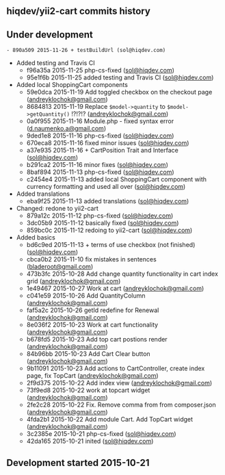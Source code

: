 hiqdev/yii2-cart commits history
--------------------------------

## Under development

    - 890a509 2015-11-26 + testBuildUrl (sol@hiqdev.com)
- Added testing and Travis CI
    - f96a35a 2015-11-25 php-cs-fixed (sol@hiqdev.com)
    - 95e1f6b 2015-11-25 added testing and Travis CI (sol@hiqdev.com)
- Added local ShoppingCart components
    - 59e0dca 2015-11-19 Add toggled checkbox on the checkout page (andreyklochok@gmail.com)
    - 8684813 2015-11-19 Replace `$model->quantity` to `$model->getQuantity()` !?!?!? (andreyklochok@gmail.com)
    - 0a0f955 2015-11-16 Module.php - fixed syntax error (d.naumenko.a@gmail.com)
    - 9ded1e8 2015-11-16 php-cs-fixed (sol@hiqdev.com)
    - 670eca8 2015-11-16 fixed minor issues (sol@hiqdev.com)
    - a37e935 2015-11-16 + CartPosition Trait and Interface (sol@hiqdev.com)
    - b291ca2 2015-11-16 minor fixes (sol@hiqdev.com)
    - 8baf894 2015-11-13 php-cs-fixed (sol@hiqdev.com)
    - c2454e4 2015-11-13 added local ShoppingCart component with currency formatting and used all over (sol@hiqdev.com)
- Added translations
    - eba9f25 2015-11-13 added translations (sol@hiqdev.com)
- Changed: redone to yii2-cart
    - 879a12c 2015-11-12 php-cs-fixed (sol@hiqdev.com)
    - 3dc05b9 2015-11-12 basically fixed (sol@hiqdev.com)
    - 859bc0c 2015-11-12 redoing to yii2-cart (sol@hiqdev.com)
- Added basics
    - bd6c9ed 2015-11-13 + terms of use checkbox (not finished) (sol@hiqdev.com)
    - cbca0b2 2015-11-10 fix mistakes in sentences (bladeroot@gmail.com)
    - 473b3fc 2015-10-28 Add change quantity functionality in cart index grid (andreyklochok@gmail.com)
    - 1e49467 2015-10-27 Work at cart (andreyklochok@gmail.com)
    - c041e59 2015-10-26 Add QuantityColumn (andreyklochok@gmail.com)
    - faf5a2c 2015-10-26 getId redefine for Renewal (andreyklochok@gmail.com)
    - 8e036f2 2015-10-23 Work at cart functionality (andreyklochok@gmail.com)
    - b678fd5 2015-10-23 Add top cart postions render (andreyklochok@gmail.com)
    - 84b96bb 2015-10-23 Add Cart Clear button (andreyklochok@gmail.com)
    - 9b11091 2015-10-23 Add actions to CartController, create index page, fix TopCart (andreyklochok@gmail.com)
    - 2f9d375 2015-10-22 Add index view (andreyklochok@gmail.com)
    - 73f9ed8 2015-10-22 work at topcart widget (andreyklochok@gmail.com)
    - 2fe2c28 2015-10-22 Fix. Remove comma from from composer.json (andreyklochok@gmail.com)
    - 4fda2b1 2015-10-22 Add module Cart. Add TopCart widget (andreyklochok@gmail.com)
    - 3c2385e 2015-10-21 php-cs-fixed (sol@hiqdev.com)
    - 42da165 2015-10-21 inited (sol@hiqdev.com)

## Development started 2015-10-21

